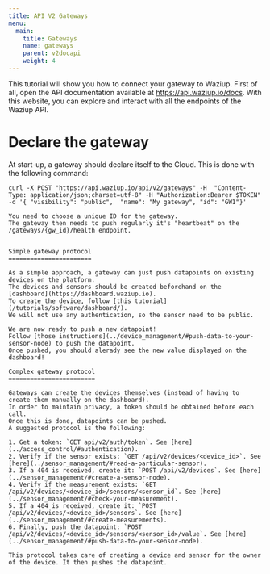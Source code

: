 ```yaml
---
title: API V2 Gateways
menu:
  main:
    title: Gateways
    name: gateways
    parent: v2docapi
    weight: 4
---
```


This tutorial will show you how to connect your gateway to Waziup.
First of all, open the API documentation available at https://api.waziup.io/docs.
With this website, you can explore and interact with all the endpoints of the Waziup API.


Declare the gateway
===================

At start-up, a gateway should declare itself to the Cloud.
This is done with the following command:

```
curl -X POST "https://api.waziup.io/api/v2/gateways" -H  "Content-Type: application/json;charset=utf-8" -H "Authorization:Bearer $TOKEN" -d '{ "visibility": "public",  "name": "My gateway", "id": "GW1"}'

You need to choose a unique ID for the gateway.
The gateway then needs to push regularly it's "heartbeat" on the /gateways/{gw_id}/health endpoint.


Simple gateway protocol
=======================

As a simple approach, a gateway can just push datapoints on existing devices on the platform.
The devices and sensors should be created beforehand on the [dashboard](https://dashboard.waziup.io).
To create the device, follow [this tutorial](/tutorials/software/dashboard/).
We will not use any authentication, so the sensor need to be public.

We are now ready to push a new datapoint!
Follow [those instructions](../device_management/#push-data-to-your-sensor-node) to push the datapoint.
Once pushed, you should alerady see the new value displayed on the dashboard!

Complex gateway protocol
========================

Gateways can create the devices themselves (instead of having to create them manually on the dashboard).
In order to maintain privacy, a token should be obtained before each call.
Once this is done, datapoints can be pushed.
A suggested protocol is the following:

1. Get a token: `GET api/v2/auth/token`. See [here](../access_control/#authentication).
2. Verify if the sensor exists: `GET /api/v2/devices/<device_id>`. See [here](../sensor_management/#read-a-particular-sensor).
3. If a 404 is received, create it: `POST /api/v2/devices`. See [here](../sensor_management/#create-a-sensor-node).
4. Verify if the measurement exists: `GET /api/v2/devices/<device_id>/sensors/<sensor_id`. See [here](../sensor_management/#check-your-measurement).
5. If a 404 is received, create it: `POST /api/v2/devices/<device_id>/sensors`. See [here](../sensor_management/#create-measurements).
6. Finally, push the datapoint: `POST /api/v2/devices/<device_id>/sensors/<sensor_id>/value`. See [here](../sensor_management/#push-data-to-your-sensor-node).

This protocol takes care of creating a device and sensor for the owner of the device. It then pushes the datapoint. 

